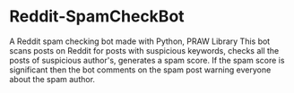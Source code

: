 # Reddit-SpamCheckBot
 A Reddit spam checking bot made with Python, PRAW Library
This bot scans posts on Reddit for posts with suspicious keywords, checks all the posts of suspicious author's, generates a spam score. If the spam score is significant then the bot comments on the spam post warning everyone about the spam author.
